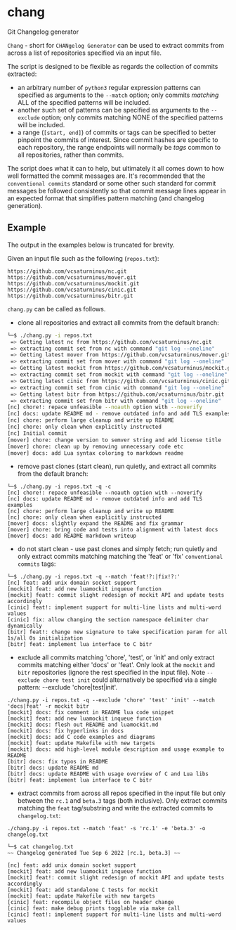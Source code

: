 # chang
Git Changelog generator

`Chang`  - short for `CHANgelog Generator` can be used to extract commits from
across a list of repositories specified via an input file.

The script is designed to be flexible as regards the collection of commits
extracted:
 * an arbitrary number of `python3` regular expression patterns can specified
   as arguments to the `--match` option; only commits _matching_ ALL of the specified
   patterns will be included.
 * another such set of patterns can be specified as arguments to the `--exclude`
   option; only commits matching NONE of the specified patterns will be
   included.
 * a range (`[start, end]`) of commits or tags can be specified to better pinpoint
   the commits of interest. Since commit hashes are specific to each
   repository, the range endpoints will normally be _tags_ common to all
   repositories, rather than commits.

The script does what it can to help, but ultimately it all comes down to how
well formatted the commit messages are. It's recommended that the `conventional commits`
standard or some other such standard for commit messages be followed consistently so that
commit message lines appear in an expected format that simplifies pattern matching (and
changelog generation).

## Example

The output in the examples below is truncated for brevity.

Given an input file such as the following (`repos.txt`):
```
https://github.com/vcsaturninus/nc.git
https://github.com/vcsaturninus/mover.git
https://github.com/vcsaturninus/mockit.git
https://github.com/vcsaturninus/cinic.git
https://github.com/vcsaturninus/bitr.git
```
`chang.py` can be called as follows.

 * clone all repositories and extract all commits from the default branch:
```sh
└─$ ./chang.py -i repos.txt
 => Getting latest nc from https://github.com/vcsaturninus/nc.git
 => extracting commit set from nc with command "git log --oneline"
 => Getting latest mover from https://github.com/vcsaturninus/mover.git
 => extracting commit set from mover with command "git log --oneline"
 => Getting latest mockit from https://github.com/vcsaturninus/mockit.git
 => extracting commit set from mockit with command "git log --oneline"
 => Getting latest cinic from https://github.com/vcsaturninus/cinic.git
 => extracting commit set from cinic with command "git log --oneline"
 => Getting latest bitr from https://github.com/vcsaturninus/bitr.git
 => extracting commit set from bitr with command "git log --oneline"
[nc] chore!: repace unfeasible --noauth option with --noverify
[nc] docs: update README md - remove outdated info and add TLS examples
[nc] chore: perform large cleanup and write up README
[nc] chore: only clean when explicitly instructed
[nc] Initial commit
[mover] chore: change version to semver string and add license title
[mover] chore: clean up by removing unnecessary code etc
[mover] docs: add Lua syntax coloring to markdown readme
```
 * remove past clones (start clean), run quietly, and extract all commits
   from the default branch:
```
└─$ ./chang.py -i repos.txt -q -c
[nc] chore!: repace unfeasible --noauth option with --noverify
[nc] docs: update README md - remove outdated info and add TLS examples
[nc] chore: perform large cleanup and write up README
[nc] chore: only clean when explicitly instructed
[mover] docs: slightly expand the README and fix grammar
[mover] chore: bring code and tests into alignment with latest docs
[mover] docs: add README markdown writeup
```
 * do not start clean - use past clones and simply fetch; run quietly and
   only extract commits matching matching the 'feat' or 'fix' `conventional
   commits` tags:
```
└─$ ./chang.py -i repos.txt -q --match 'feat!?:|fix!?:'
[nc] feat: add unix domain socket support
[mockit] feat: add new luamockit inqueue function
[mockit] feat!: commit slight redesign of mockit API and update tests accordingly
[cinic] feat!: implement support for multi-line lists and multi-word values
[cinic] fix: allow changing the section namespace delimiter char dynamically
[bitr] feat!: change new signature to take specification param for all 1s/all 0s initialization
[bitr] feat: implement lua interface to C bitr
```
 * exclude all commits matching 'chore', 'test', or 'init' and only extract commits matching
   either 'docs' or 'feat'. Only look at the `mockit` and `bitr` repositories
   (ignore the rest specified in the input file). Note `--exclude chore test
   init` could alternatively be specified via a single pattern: --exclude
   'chore|test|init'.
```
./chang.py -i repos.txt -q --exclude 'chore' 'test' 'init' --match 'docs|feat' -r mockit bitr
[mockit] docs: fix comment in README lua code snippet
[mockit] feat: add new luamockit inqueue function
[mockit] docs: flesh out README and luamockit.md
[mockit] docs: fix hyperlinks in docs
[mockit] docs: add C code examples and diagrams
[mockit] feat: update Makefile with new targets
[mockit] docs: add high-level module description and usage example to README
[bitr] docs: fix typos in README
[bitr] docs: update README md
[bitr] docs: update README with usage overview of C and Lua libs
[bitr] feat: implement lua interface to C bitr
```

 * extract commits from across all repos specified in the input file but only
   between the `rc.1` and `beta.3` tags (both inclusive). Only extract commits
   matching the `feat` tag/substring and write the extracted commits to
   `changelog.txt`:
```
./chang.py -i repos.txt --match 'feat' -s 'rc.1' -e 'beta.3' -o changelog.txt

└─$ cat changelog.txt
~~ Changelog generated Tue Sep 6 2022 [rc.1, beta.3] ~~

[nc] feat: add unix domain socket support
[mockit] feat: add new luamockit inqueue function
[mockit] feat!: commit slight redesign of mockit API and update tests accordingly
[mockit] feat: add standalone C tests for mockit
[mockit] feat: update Makefile with new targets
[cinic] feat: recompile object files on header change
[cinic] feat: make debug prints togglable via make call
[cinic] feat!: implement support for multi-line lists and multi-word values
```
